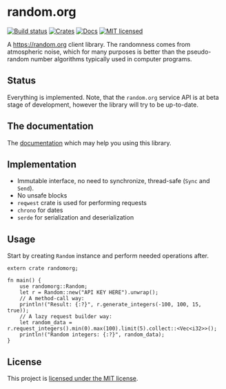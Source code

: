 # random.org
[![Build status](https://travis-ci.org/vityafx/randomorg.svg?branch=master)](https://travis-ci.org/vityafx/randomorg)
[![Crates](https://img.shields.io/crates/v/randomorg.svg)](https://crates.io/crates/randomorg)
[![Docs](https://docs.rs/randomorg/badge.svg)](https://docs.rs/randomorg)
[![MIT licensed](https://img.shields.io/badge/license-MIT-blue.svg)](./LICENSE)


A https://random.org client library. The randomness comes from atmospheric noise, which
for many purposes is better than the pseudo-random number algorithms typically used in computer
programs.

## Status
Everything is implemented. Note, that the `random.org` service API is at beta stage of development,
however the library will try to be up-to-date.

## The documentation
The [documentation](https://docs.rs/randomorg) which may help you using this library.

## Implementation
- Immutable interface, no need to synchronize, thread-safe (`Sync` and `Send`).
- No unsafe blocks
- `reqwest` crate is used for performing requests
- `chrono` for dates
- `serde` for serialization and deserialization

## Usage
Start by creating `Random` instance and perform needed operations after.

```rust,no_run
extern crate randomorg;

fn main() {
    use randomorg::Random;
    let r = Random::new("API KEY HERE").unwrap();
    // A method-call way:
    println!("Result: {:?}", r.generate_integers(-100, 100, 15, true));
    // A lazy request builder way:
    let random_data = r.request_integers().min(0).max(100).limit(5).collect::<Vec<i32>>();
    println!("Random integers: {:?}", random_data);
}
```

## License

This project is
[licensed under the MIT license](https://github.com/vityafx/randomorg/blob/master/LICENSE).
